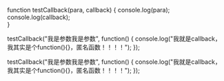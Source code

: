 function testCallback(para, callback) {
  console.log(para);
  console.log(callback);  
}

testCallback("我是参数我是参数", function() {
  console.log("我就是callback，我其实是个function(){}，匿名函数！！！！");
});


testCallback("我是参数我是参数", function() {
  console.log("我就是callback，我其实是个function(){}，匿名函数！！！！");
});